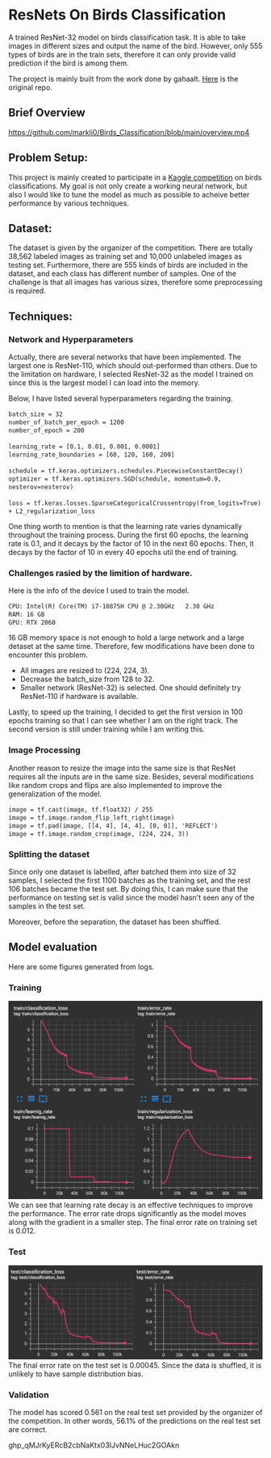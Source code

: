 # ResNets On Birds Classification

A trained ResNet-32 model on birds classification task. It is able to take images in different sizes and output the name
of the bird. However, only 555 types of birds are in the train sets, therefore it can only provide valid prediction if the 
bird is among them.

The project is mainly built from the work done by gahaalt. [Here](https://github.com/gahaalt/resnets-in-tensorflow2) is the original repo.

## Brief Overview
https://github.com/markli0/Birds_Classification/blob/main/overview.mp4

## Problem Setup:
This project is mainly created to participate in a [Kaggle competition](https://www.kaggle.com/c/birds-22wi/overview) on birds classifications.
My goal is not only create a working neural network, but also I would like to tune the model as much as possible to acheive
better performance by various techniques.
## Dataset:
The dataset is given by the organizer of the competition. There are totally 38,562 labeled images as training set and 10,000 
unlabeled images as testing set. Furthermore, there are 555 kinds of birds are included in the dataset, and each class has 
different number of samples. One of the challenge is that all images has various sizes, therefore some preprocessing is
required.
## Techniques:
### Network and Hyperparameters
Actually, there are several networks that have been implemented. The largest one is ResNet-110, which should out-performed than others.
Due to the limitation on hardware, I selected ResNet-32 as the model I trained on since this is the largest model I can load into the memory. 

Below, I have listed several hyperparameters regarding the training.
```
batch_size = 32
number_of_batch_per_epoch = 1200
number_of_epoch = 200

learning_rate = [0.1, 0.01, 0.001, 0.0001]
learning_rate_boundaries = [60, 120, 160, 200]

schedule = tf.keras.optimizers.schedules.PiecewiseConstantDecay()
optimizer = tf.keras.optimizers.SGD(schedule, momentum=0.9, nesterov=nesterov)

loss = tf.keras.losses.SparseCategoricalCrossentropy(from_logits=True) + L2_regularization_loss
```
One thing worth to mention is that the learning rate varies dynamically throughout the training process. During the first 60 epochs,
the learning rate is 0.1, and it decays by the factor of 10 in the next 60 epochs. Then, it decays by the factor of 10 in every 40 epochs util the end of training.

### Challenges rasied by the limition of hardware.
Here is the info of the device I used to train the model.
```
CPU: Intel(R) Core(TM) i7-10875H CPU @ 2.30GHz   2.30 GHz
RAM: 16 GB
GPU: RTX 2060
```
16 GB memory space is not enough to hold a large network and a large detaset at the same time. Therefore, few modifications
have been done to encounter this problem.
- All images are resized to (224, 224, 3).
- Decrease the batch_size from 128 to 32.
- Smaller network (ResNet-32) is selected. One should definitely try ResNet-110 if hardware is available. 

Lastly, to speed up the training, I decided to get the first version in 100 epochs training so that I can see whether I am on the right track. 
The second version is still under training while I am writing this.

### Image Processing
Another reason to resize the image into the same size is that ResNet requires all the inputs are in the same size. Besides,
several modifications like random crops and flips are also implemented to improve the generalization of the model.
```
image = tf.cast(image, tf.float32) / 255
image = tf.image.random_flip_left_right(image) 
image = tf.pad(image, [[4, 4], [4, 4], [0, 0]], 'REFLECT')
image = tf.image.random_crop(image, (224, 224, 3))
```

### Splitting the dataset
Since only one dataset is labelled, after batched them into size of 32 samples, I selected the first 1100 batches as the training set, and the rest 106 batches became the test set. By doing this, 
I can make sure that the performance on testing set is valid since the model hasn't seen any of the samples in the test set.

Moreover, before the separation, the dataset has been shuffled.
## Model evaluation
Here are some figures generated from logs.
### Training
![Training figures](figs/train.PNG)
We can see that learning rate decay is an effective techniques to improve the performance. The error rate drops significantly as 
the model moves along with the gradient in a smaller step. The final error rate on training set is 0.012.

### Test
![Test figures](figs/test.PNG)
The final error rate on the test set is 0.00045. Since the data is shuffled, it is unlikely to have sample distribution bias.

### Validation
The model has scored 0.561 on the real test set provided by the organizer of the competition. In other words, 56.1% of the predictions on the real test set are correct.


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